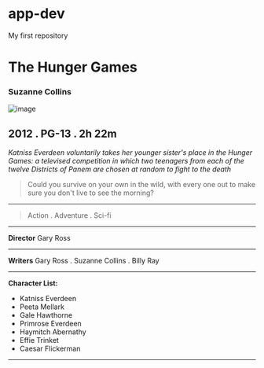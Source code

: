 # app-dev
My first repository
# The Hunger Games
### Suzanne Collins
![image](https://m.media-amazon.com/images/M/MV5BMjA4NDg3NzYxMF5BMl5BanBnXkFtZTcwNTgyNzkyNw@@._V1_.jpg)
## 2012 . PG-13 . 2h 22m
*Katniss Everdeen voluntarily takes her younger sister's place in the Hunger Games: a televised competition in which two teenagers from each of the twelve Districts of Panem are chosen at random to fight to the death*

> Could you survive on your own in the wild, with every one out to make sure you don't live to see the morning?

---

> Action . Adventure . Sci-fi

---

**Director** Gary Ross

---

**Writers** Gary Ross . Suzanne Collins . Billy Ray

---

**Character List:**
* Katniss Everdeen
* Peeta Mellark
* Gale Hawthorne
* Primrose Everdeen
* Haymitch Abernathy
* Effie Trinket
* Caesar Flickerman

---



